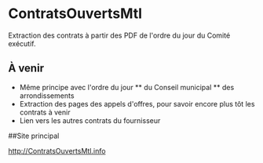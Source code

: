 # ContratsOuvertsMtl
Extraction des contrats à partir des PDF de l'ordre du jour du Comité exécutif.

## À venir

* Même principe avec l'ordre du jour
** du Conseil municipal
** des arrondissements
* Extraction des pages des appels d'offres, pour savoir encore plus tôt les contrats à venir
* Lien vers les autres contrats du fournisseur

##Site principal

http://ContratsOuvertsMtl.info
